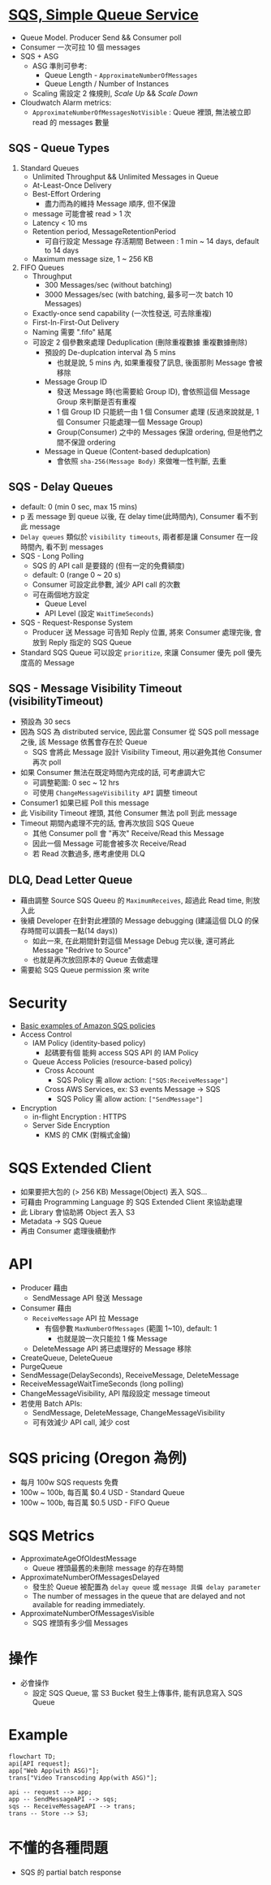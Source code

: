 # [SQS, Simple Queue Service](https://docs.aws.amazon.com/AWSSimpleQueueService/latest/SQSDeveloperGuide/welcome.html)

- Queue Model. Producer Send && Consumer poll
- Consumer 一次可拉 10 個 messages
- SQS + ASG
  - ASG 準則可參考:
    - Queue Length - `ApproximateNumberOfMessages`
    - Queue Length / Number of Instances
  - Scaling 需設定 2 條規則, _Scale Up_ && _Scale Down_
- Cloudwatch Alarm metrics:
  - `ApproximateNumberOfMessagesNotVisible` : Queue 裡頭, 無法被立即 read 的 messages 數量

## SQS - Queue Types

1. Standard Queues
   - Unlimited Throughput && Unlimited Messages in Queue
   - At-Least-Once Delivery
   - Best-Effort Ordering
     - 盡力而為的維持 Message 順序, 但不保證
   - message 可能會被 read > 1 次
   - Latency < 10 ms
   - Retention period, MessageRetentionPeriod
     - 可自行設定 Message 存活期間 Between : 1 min ~ 14 days, default to 14 days
   - Maximum message size, 1 ~ 256 KB
2. FIFO Queues
   - Throughput
     - 300 Messages/sec (without batching)
     - 3000 Messages/sec (with batching, 最多可一次 batch 10 Messages)
   - Exactly-once send capability (一次性發送, 可去除重複)
   - First-In-First-Out Delivery
   - Naming 需要 ".fifo" 結尾
   - 可設定 2 個參數來處理 Deduplication (刪除重複數據 重複數據刪除)
     - 預設的 De-duplcation interval 為 5 mins
       - 也就是說, 5 mins 內, 如果重複發了訊息, 後面那則 Message 會被移除
     - Message Group ID
       - 發送 Message 時(也需要給 Group ID), 會依照這個 Message Group 來判斷是否有重複
       - 1 個 Group ID 只能統一由 1 個 Consumer 處理 (反過來說就是, 1 個 Consumer 只能處理一個 Message Group)
       - Group(Consumer) 之中的 Messages 保證 ordering, 但是他們之間不保證 ordering
     - Message in Queue (Content-based deduplcation)
       - 會依照 `sha-256(Message Body)` 來做唯一性判斷, 去重

## SQS - Delay Queues

- default: 0 (min 0 sec, max 15 mins)
- p 丟 message 到 queue 以後, 在 delay time(此時間內), Consumer 看不到此 message
- `Delay queues` 類似於 `visibility timeouts`, 兩者都是讓 Consumer 在一段時間內, 看不到 messages
- SQS - Long Polling
  - SQS 的 API call 是要錢的 (但有一定的免費額度)
  - default: 0 (range 0 ~ 20 s)
  - Consumer 可設定此參數, 減少 API call 的次數
  - 可在兩個地方設定
    - Queue Level
    - API Level (設定 `WaitTimeSeconds`)
- SQS - Request-Response System
  - Producer 送 Message 可告知 Reply 位置, 將來 Consumer 處理完後, 會放到 Reply 指定的 SQS Queue
- Standard SQS Queue 可以設定 `prioritize`, 來讓 Consumer 優先 poll 優先度高的 Message

## SQS - Message Visibility Timeout (visibilityTimeout)

- 預設為 30 secs
- 因為 SQS 為 distributed service, 因此當 Consumer 從 SQS poll message 之後, 該 Message 依舊會存在於 Queue
  - SQS 會將此 Message 設計 Visibility Timeout, 用以避免其他 Consumer 再次 poll
- 如果 Consumer 無法在既定時間內完成的話, 可考慮調大它
  - 可調整範圍: 0 sec ~ 12 hrs
  - 可使用 `ChangeMessageVisibility API` 調整 timeout
- Consumer1 如果已經 Poll this message
- 此 Visibility Timeout 裡頭, 其他 Consumer 無法 poll 到此 message
- Timeout 期間內處理不完的話, 會再次放回 SQS Queue
  - 其他 Consumer poll 會 "再次" Receive/Read this Message
  - 因此一個 Message 可能會被多次 Receive/Read
  - 若 Read 次數過多, 應考慮使用 DLQ

## DLQ, Dead Letter Queue

- 藉由調整 Source SQS Queeu 的 `MaximumReceives`, 超過此 Read time, 則放入此
- 後續 Developer 在針對此裡頭的 Message debugging (建議這個 DLQ 的保存時間可以調長一點(14 days))
  - 如此一來, 在此期間針對這個 Message Debug 完以後, 還可將此 Message "Redrive to Source"
  - 也就是再次放回原本的 Queue 去做處理
- 需要給 SQS Queue permission 來 write

# Security

- [Basic examples of Amazon SQS policies](https://docs.aws.amazon.com/AWSSimpleQueueService/latest/SQSDeveloperGuide/sqs-basic-examples-of-sqs-policies.html)
- Access Control
  - IAM Policy (identity-based policy)
    - 起碼要有個 能夠 access SQS API 的 IAM Policy
  - Queue Access Policies (resource-based policy)
    - Cross Account
      - SQS Policy 需 allow action: `["SQS:ReceiveMessage"]`
    - Cross AWS Services, ex: S3 events Message -> SQS
      - SQS Policy 需 allow action: `["SendMessage"]`
- Encryption
  - in-flight Encryption : HTTPS
  - Server Side Encryption
    - KMS 的 CMK (對稱式金鑰)

# SQS Extended Client

- 如果要把大包的 (> 256 KB) Message(Object) 丟入 SQS...
- 可藉由 Programming Language 的 SQS Extended Client 來協助處理
- 此 Library 會協助將 Object 丟入 S3
- Metadata -> SQS Queue
- 再由 Consumer 處理後續動作

# API

- Producer 藉由
  - SendMessage API 發送 Message
- Consumer 藉由
  - `ReceiveMessage` API 拉 Message
    - 有個參數 `MaxNumberOfMessages` (範圍 1~10), default: 1
      - 也就是說一次只能拉 1 條 Message
  - DeleteMessage API 將已處理好的 Message 移除
- CreateQueue, DeleteQueue
- PurgeQueue
- SendMessage(DelaySeconds), ReceiveMessage, DeleteMessage
- ReceiveMessageWaitTimeSeconds (long polling)
- ChangeMessageVisibility, API 階段設定 message timeout
- 若使用 Batch APIs:
  - SendMessage, DeleteMessage, ChangeMessageVisibility
  - 可有效減少 API call, 減少 cost

# SQS pricing (Oregon 為例)

- 每月 100w SQS requests 免費
- 100w ~ 100b, 每百萬 $0.4 USD - Standard Queue
- 100w ~ 100b, 每百萬 $0.5 USD - FIFO Queue

# SQS Metrics

- ApproximateAgeOfOldestMessage
  - Queue 裡頭最舊的未刪除 message 的存在時間
- ApproximateNumberOfMessagesDelayed
  - 發生於 Queue 被配置為 `delay queue` 或 `message 具備 delay parameter`
  - The number of messages in the queue that are delayed and not available for reading immediately.
- ApproximateNumberOfMessagesVisible
  - SQS 裡頭有多少個 Messages

# 操作

- 必會操作
  - 設定 SQS Queue, 當 S3 Bucket 發生上傳事件, 能有訊息寫入 SQS Queue

# Example

```mermaid
flowchart TD;
api[API request];
app["Web App(with ASG)"];
trans["Video Transcoding App(with ASG)"];

api -- request --> app;
app -- SendMessageAPI --> sqs;
sqs -- ReceiveMessageAPI --> trans;
trans -- Store --> S3;
```

# 不懂的各種問題

- SQS 的 partial batch response
